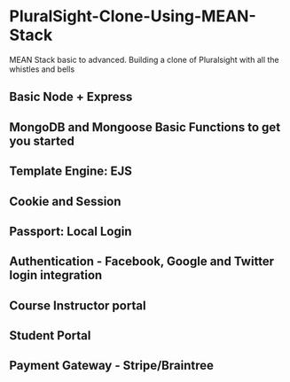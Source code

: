 # PluralSight-Clone-Using-MEAN-Stack

MEAN Stack basic to advanced.  Building a clone of Pluralsight with all the whistles and bells

## Basic Node + Express

## MongoDB and Mongoose Basic Functions to get you started 

## Template Engine: EJS

## Cookie and Session

## Passport: Local Login

## Authentication - Facebook, Google and Twitter login integration 

## Course Instructor portal

## Student Portal

## Payment Gateway - Stripe/Braintree 
